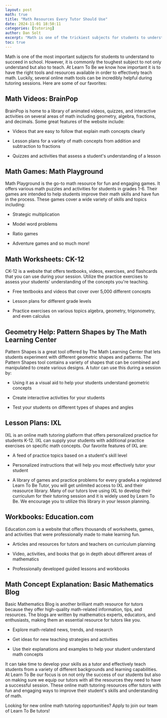 ```yaml
---
layout: post
math: true
title: "Math Resources Every Tutor Should Use"
date: 2024-11-01 18:50:11
categories: [tutoring]
author: Dan Solt
excerpt: "Math is one of the trickiest subjects for students to understand. Having access to various resources and tools is essential to tutoring. Look no further!"
toc: true
---
```


Math is one of the most important subjects for students to understand to succeed in school. However, it is commonly the toughest subject to not only understand but also to teach. At Learn To Be we know how important it is to have the right tools and resources available in order to effectively teach math. Luckily, several online math tools can be incredibly helpful during tutoring sessions. Here are some of our favorites:‍

## Math Videos: BrainPop

BrainPop is home to a library of animated videos, quizzes, and interactive activities on several areas of math including geometry, algebra, fractions, and decimals. Some great features of the website include:

- Videos that are easy to follow that explain math concepts clearly

- Lesson plans for a variety of math concepts from addition and subtraction to fractions

- Quizzes and activities that assess a student's understanding of a lesson‍

## Math Games: Math Playground

Math Playground is the go-to math resource for fun and engaging games. It offers various math puzzles and activities for students in grades 1-6. Their games are intended to help students improve their math skills and have fun in the process. These games cover a wide variety of skills and topics including:

- Strategic multiplication

- Model word problems

- Ratio games

- Adventure games and so much more!‍

## Math Worksheets: CK-12

CK-12 is a website that offers textbooks, videos, exercises, and flashcards that you can use during your session. Utilize the practice exercises to assess your students' understanding of the concepts you're teaching.

- Free textbooks and videos that cover over 5,000 different concepts

- Lesson plans for different grade levels

- Practice exercises on various topics algebra, geometry, trigonometry, and even calculus ‍

## Geometry Help: Pattern Shapes by The Math Learning Center

Pattern Shapes is a great tool offered by The Math Learning Center that lets students experiment with different geometric shapes and patterns. The Pattern Shapes tool contains a variety of shapes that can be combined and manipulated to create various designs. A tutor can use this during a session by:

- Using it as a visual aid to help your students understand geometric concepts

- Create interactive activities for your students

- Test your students on different types of shapes and angles‍

## Lesson Plans: IXL

IXL is an online math tutoring platform that offers personalized practice for students K-12. IXL can supply your students with additional practice exercises on specific math concepts. Our favorite features of IXL are:

- A feed of practice topics based on a student's skill level

- Personalized instructions that will help you most effectively tutor your student

- A library of games and practice problems for every gradeAs a registered Learn To Be Tutor, you will get unlimited access to IXL and their reasource library. Many of our tutors love using IXL to develop their curriculum for their tutoring session and it is widely used by Learn To Be. We encourage you to utilize this library in your lesson planning.‍

## Workbooks: Education.com

Education.com is a website that offers thousands of worksheets, games, and activities that were professionally made to make learning fun.

- Articles and resources for tutors and teachers on curriculum planning

- Video, activities, and books that go in depth about different areas of mathematics

- Professionally developed guided lessons and workbooks‍

## Math Concept Explanation: Basic Mathematics Blog

Basic Mathematics Blog is another brilliant math resource for tutors because they offer high-quality math-related information, tips, and resources. The blogs are written by mathematics experts, educators, and enthusiasts, making them an essential resource for tutors like you.

- Explore math-related news, trends, and research

- Get ideas for new teaching strategies and activities

- Use their explanations and examples to help your student understand math concepts‍

It can take time to develop your skills as a tutor and effectively teach students from a variety of different backgrounds and learning capabilities. At Learn To Be our focus is on not only the success of our students but also on making sure we equip our tutors with all the resources they need to have a successful session. These online math tutoring resources offer tutors with fun and engaging ways to improve their student's skills and understanding of math. ‍

Looking for new online math tutoring opportunities? Apply to join our team of Learn To Be tutors!